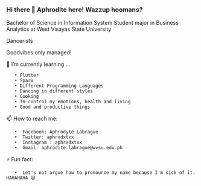 ### Hi there 👋 Aphrodite here! Wazzup hoomans?

  Bachelor of Science in Information System Student major in Business Analytics at West Visayas State University
  
  Dancerists
  
  Goodvibes only managed!
     
🌱 I’m currently learning ...

       • Flutter
       • Sparx
       • Different Programming Languages
       • Dancing in different styles
       • Cooking
       • To control my emotions, health and living
       • Good and productive things
       
📫 How to reach me:
      
       •  Facebook: Aphrodyte Labrague
       •  Twitter: aphrxdxtxx
       •  Instagram : aphrxdxtxx
       •  Gmail: aphrodite.labrague@wvsu.edu.ph 
       
⚡ Fun fact:

       •  Let's not argue how to pronounce my name because I'm sick of it. HAHAHAHA 😄
